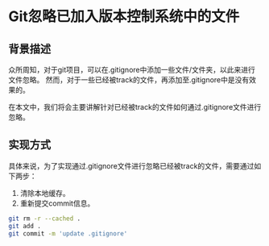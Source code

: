 # Git忽略已加入版本控制系统中的文件

## 背景描述

众所周知，对于git项目，可以在.gitignore中添加一些文件/文件夹，以此来进行文件忽略。
然而，对于一些已经被track的文件，再添加至.gitignore中是没有效果的。

在本文中，我们将会主要讲解针对已经被track的文件如何通过.gitignore文件进行忽略。

## 实现方式

具体来说，为了实现通过.gitignore文件进行忽略已经被track的文件，需要通过如下两步：

1. 清除本地缓存。
2. 重新提交commit信息。

```bash
git rm -r --cached .
git add .
git commit -m 'update .gitignore'
```
